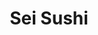 ---
layout: place
title: "Sei Sushi"
permalink: /california/san-diego/sei-sushi.html
stateAbbr: CA
stateName: California
cityName: San Diego
seo:
  name: "Sei Sushi"
  type: Restaurant
  links: http://www.sei-sushi.com/
description: "Modest eatery & bar turning out rolls, rice bowls, noodles, salads & sides, plus sake & beer. Looking for sushi in San Diego, California? Check out Sei Sushi..."
place_id: ChIJ-5r0ipdX2YARZiijarRaiLU
photos:
  - name: >-
      places/ChIJ-5r0ipdX2YARZiijarRaiLU/photos/AeeoHcL2fC7DpYgV6A3M8anGXHKJPHj7KvDjLnNXqwNFWkJ51j6T5ksx8yDKE0CvYJ61F8I93or-b8AfJxSGSNQZLZxsaA_Wb1RxGYTzu2rC8dHwgx425AAFgp7xP-A411qYU5vzDjCAhatGeFUbrdhLzoemph2NcFifsbwOqbH_O03YeZiKoU45vfwgDBznS2C0yC5SY8cka_9qX5CDiZiHxQgzG4xKMtxrgfQvxtB9U7i5Ayilcb6i8QZAX0LywmbSrHwZGIOFcnbSEQ_DNsGssjcWcUKxwsDTegDDOarsn1oxru-wFfgbxoj2phbRv1MOQQzd50bCoGs7fY08VCMP_EdW0iddJgDs-QR7BTg-_CtBsNGHvs3VlcpSonCq8lwsP9V6fQdRgCjLLX_AiyfF_g_X6PKa4BF9kYsvQD3JFcp5YC0
    widthPx: 4032
    heightPx: 3024
    authorAttributions:
      - displayName: Bill P
        uri: https://maps.google.com/maps/contrib/115754115700121079359
        photoUri: >-
          https://lh3.googleusercontent.com/a-/ALV-UjW9-8DiJ2o-r8MPmkDSF2VxKN90tUWAzJqdmoV9pdspIsKcuRW3=s100-p-k-no-mo
    flagContentUri: >-
      https://www.google.com/local/imagery/report/?cb_client=maps_api_places.places_api&image_key=!1e10!2sCIHM0ogKEICAgMCAibf77wE&hl=en-US
    googleMapsUri: >-
      https://www.google.com/maps/place//data=!3m4!1e2!3m2!1sCIHM0ogKEICAgMCAibf77wE!2e10!4m2!3m1!1s0x80d957978af49afb:0xb5885ab46aa32866
  - name: >-
      places/ChIJ-5r0ipdX2YARZiijarRaiLU/photos/AeeoHcKbl6Ha6KlrIn6ikLnRF7JwjfhX3Dt4OQh3i9OBRH07qD8cC8zqtDI9QRMOjcrK9o2XiYS92jKzkLtffw-EEkpeMVptKyhtTL5SEj2gFq6gjhCGfkhXmq2HTa3pfMi-GsXsc-PVDxzcnDpPr2d5aGbAFY-_QMyXrpJ3wKo2Cn6yzjU68wC6wpG9FonEwTtM9aeCPl2cZSxD_jlLHIp-ZSNG2WDY1rK3WgYspRH_tBumzr2BGaSBMXwkG-rvO0fH0qm-S2i1973qR083wp3-_YfQHuD-eshvwnS1vX5RhtT0WQ
    widthPx: 1331
    heightPx: 749
    authorAttributions:
      - displayName: Sei Sushi
        uri: https://maps.google.com/maps/contrib/106130933225576185295
        photoUri: >-
          https://lh3.googleusercontent.com/a/ACg8ocJ7_ZW84MazNyqT1MwcdYuZ9vJLv0c-7Fg4uyvz9tNjeIU5Ig=s100-p-k-no-mo
    flagContentUri: >-
      https://www.google.com/local/imagery/report/?cb_client=maps_api_places.places_api&image_key=!1e10!2sAF1QipPEVsHxyUtkhmB_jbmRsA2ILoP3FEsN0DKDUJsg&hl=en-US
    googleMapsUri: >-
      https://www.google.com/maps/place//data=!3m4!1e2!3m2!1sAF1QipPEVsHxyUtkhmB_jbmRsA2ILoP3FEsN0DKDUJsg!2e10!4m2!3m1!1s0x80d957978af49afb:0xb5885ab46aa32866
  - name: >-
      places/ChIJ-5r0ipdX2YARZiijarRaiLU/photos/AeeoHcK3bLpb9e5YHTSGQBiKv-ewPmE2ApCFLtKIBjUKD0UoMNElI_p8JdoSUeB9GWHgzkYdhGaYQZDAyAD8VLZQKXkwMV2UQL-wmi6WYyJczHSggDLYbdqloHLaaisQE1TqqTGxeEYYbvMMxXfAYirt-mzixT29SnbM-WU1WIl9GYe38MyQodd1R29pTkZTpL-rPTlPnXOdr0JV1h7SFtFkpdqIZRL9RTKl-Z3jDERjdki7MoZl10XYHfxFP4TyOGSJuQWUfvzbYLeRrbirIovDUjt7ZeFmeLL7OC5qr7eUpwuFHRZiK8VBbfzZ6bpeMcFKWEJMyvRcQcTpRN5HIjHJyflwepIzO4PfRYdYa7zmPgLVOLBqLKfdKUoUMPcvO6ElEmpl6vT-F1vf6tj6DN_UcX6FaPJLw4VuMaRWCFEkGpDj-FA-_KzJHsU3naYpFYhc
    widthPx: 3000
    heightPx: 4000
    authorAttributions:
      - displayName: Craig
        uri: https://maps.google.com/maps/contrib/106736211593486676723
        photoUri: >-
          https://lh3.googleusercontent.com/a-/ALV-UjV16d9mAOXEzQpD4PbGrR87LyRs-MvjJ7RwcSfYqkaseT-ATUCAvA=s100-p-k-no-mo
    flagContentUri: >-
      https://www.google.com/local/imagery/report/?cb_client=maps_api_places.places_api&image_key=!1e10!2sCIABIhAA3ilWFhXc4GfcUbAABJqh&hl=en-US
    googleMapsUri: >-
      https://www.google.com/maps/place//data=!3m4!1e2!3m2!1sCIABIhAA3ilWFhXc4GfcUbAABJqh!2e10!4m2!3m1!1s0x80d957978af49afb:0xb5885ab46aa32866
  - name: >-
      places/ChIJ-5r0ipdX2YARZiijarRaiLU/photos/AeeoHcLOiNyzocbI1wwqz4lzWRZPw1iSDN6F8SFaGaQOEIbyv3S-1ie_BWDF9-KVSKi6BRyVNlW4VLNEM1psi89TpmCID0ZXXUnkKRMTvsu1uia5qpWSuC1d8A5bOzWND_l8SrTReSur_ehYeIDLyzbtWUKRjGhzz2TZ_pKDUcWP-kewCeDzqUEoIBvfkAFaaJFB9xJwmT1omfmo2j2Oe_B5BQFRxKL4vzP78wm8wnxifNMe4rCoIbuuaOlCbvcGWaKxu4bpinLASEoPACmQrXJ1Y7qfywlowXVxqnK8tK_zTwnlpC4C83jqSlYHcdN79h98yx7zIIGFZ4lU4l-CKPPHfP0wHZQnVhBKWDv3guMAimCilxDvWdZFe3MLUcsEhf7W0iPlCtO7AiXUzsem7IkiqP5vqfBlZeDHVUUtuK4c7anETnLbdQ8Md6KH5oHXAFAp
    widthPx: 1290
    heightPx: 2293
    authorAttributions:
      - displayName: Ashley Kennedy
        uri: https://maps.google.com/maps/contrib/112464930871328908237
        photoUri: >-
          https://lh3.googleusercontent.com/a-/ALV-UjULMNXA8MpSWit1IqmsXMDnOdKYB5Z5mLlCModE3pm41CisrKrb=s100-p-k-no-mo
    flagContentUri: >-
      https://www.google.com/local/imagery/report/?cb_client=maps_api_places.places_api&image_key=!1e10!2sCIABIhAA3jU3Ni9IYmeurgkAAZC3&hl=en-US
    googleMapsUri: >-
      https://www.google.com/maps/place//data=!3m4!1e2!3m2!1sCIABIhAA3jU3Ni9IYmeurgkAAZC3!2e10!4m2!3m1!1s0x80d957978af49afb:0xb5885ab46aa32866
  - name: >-
      places/ChIJ-5r0ipdX2YARZiijarRaiLU/photos/AeeoHcKCtZUf2qUZrUoovjoMC2Z2ZcqrvQckpDmUIAk3dzGNeKZjdvGFEYL-YjwefKG80C5lMds9OlMUtSvGo2L2kZ427-oZX_KumfOqhi-uOdOIQL_YBbjWhCFsj-WBkgfsLi9l3OtBZEkRe3COdCAOxz9LHdnbZcqf4fBc9C_o9Tl4wdu7Ihh9h0NzZ8TnzY2c3vUU_qjgxaXZ53lfpQ1FQPNuo6SNEa0IUd0hN47plctULt365RcG0V39CRv3HEqoGKygyDZ12026VLV2nWdrWB4lVnFQ1c67UKBSEihHXbyDqWIXEP-5-OMdzbJdHrLih7zeWyHkOH_kYM9cCTNrJsBhxszAx-cCt2Cd0d1HulqhztlzQ3_VuUM9Pn8HjFmp05Sg91J1o82K22QQ0-0LR665-CWebSXR_-Oh4FfRZD6laHJ_
    widthPx: 3024
    heightPx: 4032
    authorAttributions:
      - displayName: Derek Davidson
        uri: https://maps.google.com/maps/contrib/104785861738639947087
        photoUri: >-
          https://lh3.googleusercontent.com/a-/ALV-UjVnaDo7dkipncSj5kbsaOQI9dRk6eEG93dayeOFHJgV8O8TfLyz=s100-p-k-no-mo
    flagContentUri: >-
      https://www.google.com/local/imagery/report/?cb_client=maps_api_places.places_api&image_key=!1e10!2sCIHM0ogKEICAgMDwtLfBnQE&hl=en-US
    googleMapsUri: >-
      https://www.google.com/maps/place//data=!3m4!1e2!3m2!1sCIHM0ogKEICAgMDwtLfBnQE!2e10!4m2!3m1!1s0x80d957978af49afb:0xb5885ab46aa32866
  - name: >-
      places/ChIJ-5r0ipdX2YARZiijarRaiLU/photos/AeeoHcI-pEj1Q5d8ctEBC3byLZY9w4SRLm7tyfDSWTxmVyC4ZC7CtX9kodYQHe1l_hYkMfZr35HDYxHyS43z452El4E-o_RH_9gj7IyGBWeO1iceHA4d8GcPDYvZWt4hXOwhHbVjIYlhVjv4LUclXjIIcyPYKU7MPE5w_dzI94yx9khMYKNqfpBu5jUaiTcfHfm3siXP43tTRjkakOGhXXKbFHR7l-fz_82hRYxzhJNvKF14q7BLy3tB55FOVSEdC_WUxTQn3fU-jcsOn8hu9avkUcrO3kkeKlcVxPq5jXZ-rEcb9w
    widthPx: 4032
    heightPx: 3024
    authorAttributions:
      - displayName: Sei Sushi
        uri: https://maps.google.com/maps/contrib/106130933225576185295
        photoUri: >-
          https://lh3.googleusercontent.com/a/ACg8ocJ7_ZW84MazNyqT1MwcdYuZ9vJLv0c-7Fg4uyvz9tNjeIU5Ig=s100-p-k-no-mo
    flagContentUri: >-
      https://www.google.com/local/imagery/report/?cb_client=maps_api_places.places_api&image_key=!1e10!2sAF1QipM8tigWVtQ1MEety88meYia9A4SZ9bsyCUSuk8t&hl=en-US
    googleMapsUri: >-
      https://www.google.com/maps/place//data=!3m4!1e2!3m2!1sAF1QipM8tigWVtQ1MEety88meYia9A4SZ9bsyCUSuk8t!2e10!4m2!3m1!1s0x80d957978af49afb:0xb5885ab46aa32866
  - name: >-
      places/ChIJ-5r0ipdX2YARZiijarRaiLU/photos/AeeoHcLTfS6OXNCyIgofmfAuKUnqO6CJuXgTDpA8tuY0PeEK52xw5oHCGX6pmZZAt7AfLP30jqaQRsRTyIoeUIS9dO_JcpP5B-joKq8tJHie3e7gwt6-9m1EoOlHOM5i8SCnWDkBYM9I8HhSlVH1YyKXpDxysYK9sPXntuPrwvAdQzGrKk4wFWsDyCGhTu2B9rQxWUMRpbQUhTD9fslKHJBPnuDynfDBi98Z9koMeRB-lhvDEpvgRGvHGkGavGJoedeWxjzp2lau6VKMilSIt3dqdY_B64XaXD7Wyq2AyNXUBNZzEBHIA0dokz2NCMcasdqMZF3rGCmFcjKx0nW0hrNL3xv5sQcCCeZ41yAuqCW_RCBYvir7RYrOy3KQD68n1b9eTSLy496oCihoQ3SJZotAElN-nLFpDwC-8tINCZ17W6ig0w
    widthPx: 3024
    heightPx: 4032
    authorAttributions:
      - displayName: Derek Davidson
        uri: https://maps.google.com/maps/contrib/104785861738639947087
        photoUri: >-
          https://lh3.googleusercontent.com/a-/ALV-UjVnaDo7dkipncSj5kbsaOQI9dRk6eEG93dayeOFHJgV8O8TfLyz=s100-p-k-no-mo
    flagContentUri: >-
      https://www.google.com/local/imagery/report/?cb_client=maps_api_places.places_api&image_key=!1e10!2sCIHM0ogKEICAgMDwtLfBHQ&hl=en-US
    googleMapsUri: >-
      https://www.google.com/maps/place//data=!3m4!1e2!3m2!1sCIHM0ogKEICAgMDwtLfBHQ!2e10!4m2!3m1!1s0x80d957978af49afb:0xb5885ab46aa32866
  - name: >-
      places/ChIJ-5r0ipdX2YARZiijarRaiLU/photos/AeeoHcL6_7CvoEIHUxKV0e22rYdYbuU_Vp8GLRR_8EWko_ZNAYg5JTq9N3VSm6GxVeiodOMhIf5BWgW5IO7UZZW-JVT-gs0wqzsZO4z8FktsV38QEv5AOtl9vlGGDvKhsnOAeuEG_htfYYjk1YbnWd4fybqf_RQmtgys3g-Ql8dCkArDAgKZ9SE8TBBUD56wd9lRkTFhikd-UPhLpMAJOII6UvkbdcWz4Wm9HlKqGJtb_RrYfPwO7BpXXR6yETX70roDf5IVPmgQ201kVxC-IA7tlj11BIYOshjc3XuSBAxqgqF6RvnVJLn6QaDxBDlAcp0GRgC5wKJ-C4m0mvuajPio64-aXX_HHqTsO7UQWY85o7ELBRWqo2JI_0-GQA2dwAHwrsHNRUJRAGll1avdINZjy_UKtaVdUT_Nz0Q_hPv-Kr58E3Fo
    widthPx: 3024
    heightPx: 4032
    authorAttributions:
      - displayName: Bill P
        uri: https://maps.google.com/maps/contrib/115754115700121079359
        photoUri: >-
          https://lh3.googleusercontent.com/a-/ALV-UjW9-8DiJ2o-r8MPmkDSF2VxKN90tUWAzJqdmoV9pdspIsKcuRW3=s100-p-k-no-mo
    flagContentUri: >-
      https://www.google.com/local/imagery/report/?cb_client=maps_api_places.places_api&image_key=!1e10!2sCIHM0ogKEICAgMCAibf7rwE&hl=en-US
    googleMapsUri: >-
      https://www.google.com/maps/place//data=!3m4!1e2!3m2!1sCIHM0ogKEICAgMCAibf7rwE!2e10!4m2!3m1!1s0x80d957978af49afb:0xb5885ab46aa32866
  - name: >-
      places/ChIJ-5r0ipdX2YARZiijarRaiLU/photos/AeeoHcL8jqQ_wfBnxB9dcxDaEHUXlr9cEhzvCXFQ2jr6bQodUyzd18YjucL_7tc8HKwXg024almws0pfYHyAMpUsCYXlxzjmBGHv9FDVbZFi3Xhx7tuVf1X-giVEblaEeQZZrfvyCL7dAWAyifdf-kh-ADp3y9enDmK_BMrhFiT2gdSP-oo9ZlW6AQutO2MaXhePJbtfuoqssTRscv_0225VaDO8TEc5ZfozycViMLjYDSQiY-jN0BNLqSt7pGQ5X0c0YhCppsY9ftrpULjZ64WI4XXlivSsky238hya138OlS3LqGy4nDzvUTLRrpW_5ciFvaBxVmlicE4uezbHzzD1103Evgu9MmvyTJsyUlaeOAFiEojgi7J_2bjdZCGDKbZtIW17TRYfL2WPjgKx04IAtCtvRaqGK-KFeKeMJQoJkExFDQ
    widthPx: 3024
    heightPx: 4032
    authorAttributions:
      - displayName: Bill P
        uri: https://maps.google.com/maps/contrib/115754115700121079359
        photoUri: >-
          https://lh3.googleusercontent.com/a-/ALV-UjW9-8DiJ2o-r8MPmkDSF2VxKN90tUWAzJqdmoV9pdspIsKcuRW3=s100-p-k-no-mo
    flagContentUri: >-
      https://www.google.com/local/imagery/report/?cb_client=maps_api_places.places_api&image_key=!1e10!2sCIHM0ogKEICAgMCAibf7bw&hl=en-US
    googleMapsUri: >-
      https://www.google.com/maps/place//data=!3m4!1e2!3m2!1sCIHM0ogKEICAgMCAibf7bw!2e10!4m2!3m1!1s0x80d957978af49afb:0xb5885ab46aa32866
  - name: >-
      places/ChIJ-5r0ipdX2YARZiijarRaiLU/photos/AeeoHcLyn3idZAXQJieo7PepCovWKXKROClzHLEtePqdcrA0erAY0MKCT3IcJnSMw2HDry64KzTlB3TAgaiQM-OWD6CnleDrJmn4NwVD8qfqKsxjFcz11LnguP0RyYVxRcappWAY61kZrsfRghZ02JRTPU8I-Lfnven7oc0KBcbghyTlwXnS3MwZ-EL4f7Yg1_ODncimWG04dmpq79YJZxEjYiiiSo1nzQWJfmsECgJsYwxTBJQCzMWZHO6Nwosc0Wq7yLOfJSugddKbjnB0aaX8YE9LBbc9xi2WcKOUQkfwjipEpbonp5t9j33SVPC_CIWU0fQpEM1XAKc7qg2dUedukw5JlfqLLC4eCdqfToEBL8vDDoVFC1wLI5JbF8zzHollXeVmFvZ3YdjNRGxWO-1Th_-bJ7IJWwv8XTialovvJfw3vSon2rDqdYfG-fiw7A
    widthPx: 3000
    heightPx: 4000
    authorAttributions:
      - displayName: Craig
        uri: https://maps.google.com/maps/contrib/106736211593486676723
        photoUri: >-
          https://lh3.googleusercontent.com/a-/ALV-UjV16d9mAOXEzQpD4PbGrR87LyRs-MvjJ7RwcSfYqkaseT-ATUCAvA=s100-p-k-no-mo
    flagContentUri: >-
      https://www.google.com/local/imagery/report/?cb_client=maps_api_places.places_api&image_key=!1e10!2sCIABIhAA3ilWFhXc4GfcUbAABJqj&hl=en-US
    googleMapsUri: >-
      https://www.google.com/maps/place//data=!3m4!1e2!3m2!1sCIABIhAA3ilWFhXc4GfcUbAABJqj!2e10!4m2!3m1!1s0x80d957978af49afb:0xb5885ab46aa32866
address: 8862 Navajo Rd, San Diego, CA 92119, USA
street: 8862 Navajo Rd
city: San Diego
state: CA
zip: '92119'
country: USA
neighborhood: San Carlos
latitude: '32.804178'
longitude: '-117.007443'
accessibility_options:
  wheelchairAccessibleParking: true
  wheelchairAccessibleEntrance: true
  wheelchairAccessibleRestroom: true
  wheelchairAccessibleSeating: true
business_status: OPERATIONAL
name: Sei Sushi
google_maps_links:
  directionsUri: >-
    https://www.google.com/maps/dir//''/data=!4m7!4m6!1m1!4e2!1m2!1m1!1s0x80d957978af49afb:0xb5885ab46aa32866!3e0
  placeUri: https://maps.google.com/?cid=13080804848627296358
  writeAReviewUri: >-
    https://www.google.com/maps/place//data=!4m3!3m2!1s0x80d957978af49afb:0xb5885ab46aa32866!12e1
  reviewsUri: >-
    https://www.google.com/maps/place//data=!4m4!3m3!1s0x80d957978af49afb:0xb5885ab46aa32866!9m1!1b1
  photosUri: >-
    https://www.google.com/maps/place//data=!4m3!3m2!1s0x80d957978af49afb:0xb5885ab46aa32866!10e5
primary_type: Sushi Restaurant
opening_hours:
  regular: null
  current: null
secondary_opening_hours:
  regular:
    weekdayDescriptions: null
    type: null
  current:
    weekdayDescriptions: null
    type: null
phone: (619) 644-5002
price_level: PRICE_LEVEL_MODERATE
price_range: null
rating: '4.4'
rating_count: 455
website: http://www.sei-sushi.com/
reviews:
  - name: >-
      places/ChIJ-5r0ipdX2YARZiijarRaiLU/reviews/ChdDSUhNMG9nS0VJQ0FnTUR3dExmQnJRRRAB
    relativePublishTimeDescription: 2 weeks ago
    rating: 5
    text:
      text: >-
        Amazing sushi and japanese food location!

        Right next to 24 Hour Fitness.

        This place has plenty of open parking, super friendly staff, amazing
        food and a very clean and inviting atmosphere.

        My girlfriend and I regular this spot it's just that good!

        Their menu is QR coded and they have options for all dietary needs.

        All the prices on food here are reasonable and affordable for the
        quality and amount of food you get!

        The staff here actually carried about your opinion and experience which
        isnt something you see every day.
      languageCode: en
    originalText:
      text: >-
        Amazing sushi and japanese food location!

        Right next to 24 Hour Fitness.

        This place has plenty of open parking, super friendly staff, amazing
        food and a very clean and inviting atmosphere.

        My girlfriend and I regular this spot it's just that good!

        Their menu is QR coded and they have options for all dietary needs.

        All the prices on food here are reasonable and affordable for the
        quality and amount of food you get!

        The staff here actually carried about your opinion and experience which
        isnt something you see every day.
      languageCode: en
    authorAttribution:
      displayName: Derek Davidson
      uri: https://www.google.com/maps/contrib/104785861738639947087/reviews
      photoUri: >-
        https://lh3.googleusercontent.com/a-/ALV-UjVnaDo7dkipncSj5kbsaOQI9dRk6eEG93dayeOFHJgV8O8TfLyz=s128-c0x00000000-cc-rp-mo-ba2
    publishTime: '2025-03-24T00:25:34.298842Z'
    flagContentUri: >-
      https://www.google.com/local/review/rap/report?postId=ChdDSUhNMG9nS0VJQ0FnTUR3dExmQnJRRRAB&d=17924085&t=1
    googleMapsUri: >-
      https://www.google.com/maps/reviews/data=!4m6!14m5!1m4!2m3!1sChdDSUhNMG9nS0VJQ0FnTUR3dExmQnJRRRAB!2m1!1s0x80d957978af49afb:0xb5885ab46aa32866
  - name: >-
      places/ChIJ-5r0ipdX2YARZiijarRaiLU/reviews/ChZDSUhNMG9nS0VJQ0FnTUNBaWMzd0tBEAE
    relativePublishTimeDescription: 2 months ago
    rating: 4
    text:
      text: >-
        This spot earned a 3 Star rating, but the quality of the sushi, coupled
        with the fantastic service from Mika brought it up to a solid 4. The
        missing star is from no nigiri combo on the menu, coupled with no natto
        and prices that are above average. Will come back to see if owner really
        reads these and does something about it in the future….
      languageCode: en
    originalText:
      text: >-
        This spot earned a 3 Star rating, but the quality of the sushi, coupled
        with the fantastic service from Mika brought it up to a solid 4. The
        missing star is from no nigiri combo on the menu, coupled with no natto
        and prices that are above average. Will come back to see if owner really
        reads these and does something about it in the future….
      languageCode: en
    authorAttribution:
      displayName: Bill P
      uri: https://www.google.com/maps/contrib/115754115700121079359/reviews
      photoUri: >-
        https://lh3.googleusercontent.com/a-/ALV-UjW9-8DiJ2o-r8MPmkDSF2VxKN90tUWAzJqdmoV9pdspIsKcuRW3=s128-c0x00000000-cc-rp-mo-ba4
    publishTime: '2025-02-02T00:33:47.274019Z'
    flagContentUri: >-
      https://www.google.com/local/review/rap/report?postId=ChZDSUhNMG9nS0VJQ0FnTUNBaWMzd0tBEAE&d=17924085&t=1
    googleMapsUri: >-
      https://www.google.com/maps/reviews/data=!4m6!14m5!1m4!2m3!1sChZDSUhNMG9nS0VJQ0FnTUNBaWMzd0tBEAE!2m1!1s0x80d957978af49afb:0xb5885ab46aa32866
  - name: >-
      places/ChIJ-5r0ipdX2YARZiijarRaiLU/reviews/ChdDSUhNMG9nS0VJQ0FnSUM2a3BfOHRRRRAB
    relativePublishTimeDescription: 3 years ago
    rating: 4
    text:
      text: >-
        Food was delicious, everything had so much flavor and I think the
        edamame was honestly the best garlic edamame I've ever had! The staff
        were so incredibly friendly, and the restaurant was clean and had a
        welcoming environment. The wait for the food was a little on the long
        side, but everything else was absolutely perfect
      languageCode: en
    originalText:
      text: >-
        Food was delicious, everything had so much flavor and I think the
        edamame was honestly the best garlic edamame I've ever had! The staff
        were so incredibly friendly, and the restaurant was clean and had a
        welcoming environment. The wait for the food was a little on the long
        side, but everything else was absolutely perfect
      languageCode: en
    authorAttribution:
      displayName: Irene Orellana
      uri: https://www.google.com/maps/contrib/100117698292333537170/reviews
      photoUri: >-
        https://lh3.googleusercontent.com/a-/ALV-UjWV95Js3n2nfXytontKJX1Omvu6fmAqpb4OCp5pfWGeX8p0bY3u=s128-c0x00000000-cc-rp-mo-ba4
    publishTime: '2021-09-02T03:13:28.704976Z'
    flagContentUri: >-
      https://www.google.com/local/review/rap/report?postId=ChdDSUhNMG9nS0VJQ0FnSUM2a3BfOHRRRRAB&d=17924085&t=1
    googleMapsUri: >-
      https://www.google.com/maps/reviews/data=!4m6!14m5!1m4!2m3!1sChdDSUhNMG9nS0VJQ0FnSUM2a3BfOHRRRRAB!2m1!1s0x80d957978af49afb:0xb5885ab46aa32866
  - name: >-
      places/ChIJ-5r0ipdX2YARZiijarRaiLU/reviews/ChZDSUhNMG9nS0VJQ0FnSUNkcVlQYU9REAE
    relativePublishTimeDescription: a year ago
    rating: 4
    text:
      text: >-
        Nice sushi place that I've never noticed before! This place is close to
        my house and my roommate said she really enjoyed it so we decided to
        stop here quick before Christmas shopping. The service was pretty quick
        and it wasn't too crowded on a Wednesday night.

        We put in our order quick of the gyoza and Katsu bowl and they were out
        to us in less than 5 minutes. Both were Very tasty and hot!

        Gyoza were nice and savory with the sauce being just salty enough but
        not too much.

        The chicken katsu was very good, well breaded, moist, and the sauce was
        very, very delicious. She asked for extra to pour over her bowl to get
        down to the rice too.

        I've gotten the smokey tonkotsu ramen bowl and it's alright. The soup
        base of it seems a little off from typical tonkotsu ramens I have had.
        The chanshu seems to be cooked on a grill but I didn't really enjoy it.
        The texture wasn't the greatest. I'll probably stick to the katsu next
        time!
      languageCode: en
    originalText:
      text: >-
        Nice sushi place that I've never noticed before! This place is close to
        my house and my roommate said she really enjoyed it so we decided to
        stop here quick before Christmas shopping. The service was pretty quick
        and it wasn't too crowded on a Wednesday night.

        We put in our order quick of the gyoza and Katsu bowl and they were out
        to us in less than 5 minutes. Both were Very tasty and hot!

        Gyoza were nice and savory with the sauce being just salty enough but
        not too much.

        The chicken katsu was very good, well breaded, moist, and the sauce was
        very, very delicious. She asked for extra to pour over her bowl to get
        down to the rice too.

        I've gotten the smokey tonkotsu ramen bowl and it's alright. The soup
        base of it seems a little off from typical tonkotsu ramens I have had.
        The chanshu seems to be cooked on a grill but I didn't really enjoy it.
        The texture wasn't the greatest. I'll probably stick to the katsu next
        time!
      languageCode: en
    authorAttribution:
      displayName: Natalie Reinicke
      uri: https://www.google.com/maps/contrib/101160654094647935560/reviews
      photoUri: >-
        https://lh3.googleusercontent.com/a-/ALV-UjVthAkbQXWtWHSoXONXroxFunMqwynkaVwSZ6sm1HaEERHAeVgm=s128-c0x00000000-cc-rp-mo-ba4
    publishTime: '2024-02-16T08:58:20.098210Z'
    flagContentUri: >-
      https://www.google.com/local/review/rap/report?postId=ChZDSUhNMG9nS0VJQ0FnSUNkcVlQYU9REAE&d=17924085&t=1
    googleMapsUri: >-
      https://www.google.com/maps/reviews/data=!4m6!14m5!1m4!2m3!1sChZDSUhNMG9nS0VJQ0FnSUNkcVlQYU9REAE!2m1!1s0x80d957978af49afb:0xb5885ab46aa32866
  - name: >-
      places/ChIJ-5r0ipdX2YARZiijarRaiLU/reviews/ChZDSUhNMG9nS0VJQ0FnSURCazZINGRREAE
    relativePublishTimeDescription: 2 years ago
    rating: 5
    text:
      text: >-
        I love sushi so I had to try this place out and I love the concept, it
        is super nice and comfortable to spend a nice evening with friends!

        Sushi is good in flavor, I like it very much, the only thing is that my
        flakes were not as crunchy as I like but besides that everything is
        great, nice service! 👀✨
      languageCode: en
    originalText:
      text: >-
        I love sushi so I had to try this place out and I love the concept, it
        is super nice and comfortable to spend a nice evening with friends!

        Sushi is good in flavor, I like it very much, the only thing is that my
        flakes were not as crunchy as I like but besides that everything is
        great, nice service! 👀✨
      languageCode: en
    authorAttribution:
      displayName: Mine Jaz
      uri: https://www.google.com/maps/contrib/111584628409089693888/reviews
      photoUri: >-
        https://lh3.googleusercontent.com/a-/ALV-UjWu3TAsfp-7GqZO-Y128IIe8HVhL-blx1KTmenwoLRl44iy_rrt=s128-c0x00000000-cc-rp-mo-ba5
    publishTime: '2023-01-27T20:48:33.789341Z'
    flagContentUri: >-
      https://www.google.com/local/review/rap/report?postId=ChZDSUhNMG9nS0VJQ0FnSURCazZINGRREAE&d=17924085&t=1
    googleMapsUri: >-
      https://www.google.com/maps/reviews/data=!4m6!14m5!1m4!2m3!1sChZDSUhNMG9nS0VJQ0FnSURCazZINGRREAE!2m1!1s0x80d957978af49afb:0xb5885ab46aa32866
parking_options:
  freeParkingLot: true
  freeStreetParking: true
  valetParking: false
payment_options:
  acceptsCreditCards: true
  acceptsDebitCards: true
  acceptsCashOnly: false
  acceptsNfc: true
allow_dogs: null
curbside_pickup: null
delivery: true
dine_in: true
good_for_children: true
good_for_groups: true
good_for_sports: null
live_music: false
menu_for_children: true
outdoor_seating: false
reservable: true
restroom: true
serves_beer: true
serves_breakfast: null
serves_brunch: false
serves_cocktails: true
serves_coffee: null
serves_dinner: true
serves_dessert: true
serves_lunch: true
serves_vegetarian_food: true
serves_wine: true
takeout: true
summary: >-
  Modest eatery & bar turning out rolls, rice bowls, noodles, salads & sides,
  plus sake & beer.

---